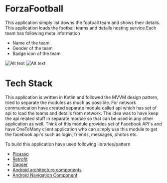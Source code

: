 # ForzaFootball
This application simply list downs the football team and shows their details.
This application loads the football teams and details hosting service.Each team has following meta information

  - Name of the team
  - Gender of the team
  - Badge icon of the team
  
 ![Alt text](/screenshots/team-list.jpg?raw=true "Teams") ![Alt text](/screenshots/team-detail.jpg?raw=true "Team Detail")
 
 
# Tech Stack
This application is written in Kotlin and followed the MVVM design pattern, tried to separate the modules as much as possible. For network communication have created separate module called api which has set of api to load the teams and details from network. The idea was to have keep the api related stuff in separate module so that can be used in any other application as well. Think of this module provides set of Facebook API's and have OneToMany client application who can simply use this module to get the facebook api's such as login, friends, messages, photos etc.  

To build this application have used following libraries/pattern
- [Picasso](https://square.github.io/picasso/)
- [Retrofit](https://square.github.io/retrofit/)
- [Dagger](https://google.github.io/dagger/android.html)
- [Android architecture components](https://developer.android.com/topic/libraries/architecture)
- [Android Navigation Component](https://developer.android.com/guide/navigation)
